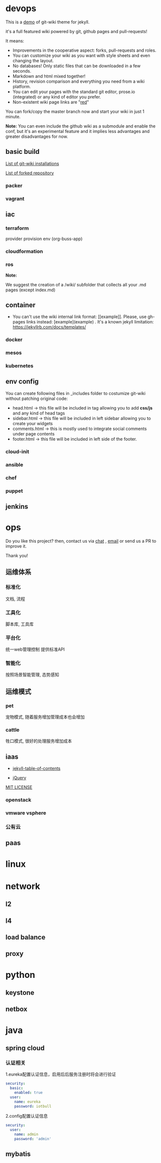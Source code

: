 # devops

This is a [demo](wiki/Demo.md) of git-wiki theme for jekyll.

it's a full featured wiki powered by git, github pages and pull-requests!

It means: 

* Improvements in the cooperative aspect: forks, pull-requests and roles.
* You can customize your wiki as you want with style sheets and even changing the layout.
* No databases! Only static files that can be downloaded in a few seconds.
* Markdown and html mixed together!
* History, revision comparison and everything you need from a wiki platform.
* You can edit your pages with the standard git editor, prose.io (integrated) or any kind of editor you prefer.
* Non-existent wiki page links are "[red](wiki/red.md)"

You can fork/copy the master branch now and start your wiki in just 1 minute.

**Note:**
You can even include the github wiki as a submodule and enable the conf, but it's an experimental feature and it implies less advantages and greater disadvantages for now.

## basic build

[List of git-wiki installations](wiki/examples.md)

[List of forked repository](https://github.com/Drassil/git-wiki/network/members)

### packer

### vagrant

## iac

### terraform
provider provision env (org-buss-app)

### cloudformation

### ros

**Note:**

We suggest the creation of a /wiki/ subfolder that collects all your .md pages (except index.md)

## container

* You can't use the wiki internal link format: [[example]]. Please, use gh-pages links instead: \[example\](example) . It's a known jekyll limitation: <https://jekyllrb.com/docs/templates/>

### docker

### mesos

### kubernetes

## env config

You can create following files in _includes folder to costumize git-wiki without patching original code:

* head.html  -> this file will be included in <head> tag allowing you to add **css/js** and any kind of head tags
* sidebar.html -> this file will be included in left sidebar allowing you to create your widgets
* comments.html -> this is mostly used to integrate social comments under page contents
* footer.html -> this file will be included in left side of the footer.

### cloud-init

### ansible

### chef

### puppet

## jenkins

# ops
Do you like this project? then, contact us via [chat](https://gitter.im/Drassil/general?utm_source=share-link&utm_medium=link&utm_campaign=share-link) , <a href="mailto:staff-drassil@googlegroups.com">email</a>  or send us a PR to improve it.

Thank you!

## 运维体系

### 标准化
文档, 流程

### 工具化
脚本库, 工具库

### 平台化
统一web管理控制
提供标准API

### 智能化
按照场景智能管理, 态势感知

## 运维模式

### pet
宠物模式, 随着服务增加管理成本也会增加

### cattle
牲口模式, 很好的处理服务增加成本


## iaas

- [jekyll-table-of-contents](https://github.com/ghiculescu/jekyll-table-of-contents)

- [jQuery](https://jquery.com/)


[MIT LICENSE](LICENSE)

### openstack

### vmware vsphere

### 公有云

## paas

# linux

# network

## l2

## l4

## load balance

## proxy

# python

## keystone

## netbox

# java

## spring cloud
### 认证相关
1.eureka配置认证信息，启用后后服务注册时将会进行验证
```application.yml
security:
  basic:
    enabled: true
  user:
    name: eureka
    password: iotbull
```
2.config配置认证信息
```application.yml
security:
  user:
    name: admin
    password: 'admin'
```

## mybatis


